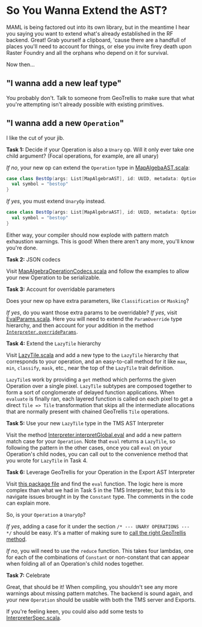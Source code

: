 So You Wanna Extend the AST?
============================

MAML is being factored out into its own library, but in the meantime I hear
you saying you want to extend what's already established in the RF backend.
Great! Grab yourself a clipboard, 'cause there are a handfull of places
you'll need to account for things, or else you invite firey death upon
Raster Foundry and all the orphans who depend on it for survival.

Now then...

"I wanna add a new leaf type"
-----------------------------

You probably don't. Talk to someone from GeoTrellis to make sure that what
you're attempting isn't already possible with existing primitives.

"I wanna add a new `Operation`"
-------------------------------

I like the cut of your jib.

**Task 1:** Decide if your Operation is also a `Unary` op. Will it only ever
take one child argument? (Focal operations, for example, are all unary)

*If no*, your new op can extend the `Operation` type in
[MapAlgebaAST.scala](https://github.com/azavea/raster-foundry/blob/develop/app-backend/tool/src/main/scala/ast/MapAlgebraAST.scala):

```scala
case class BestOp(args: List[MapAlgebraAST], id: UUID, metadata: Option[NodeMetadata]) extends Operation {
  val symbol = "bestop"
}
```

*If yes*, you must extend `UnaryOp` instead.

```scala
case class BestOp(args: List[MapAlgebraAST], id: UUID, metadata: Option[NodeMetadata]) extends UnaryOp {
  val symbol = "bestop"
}
```

Either way, your compiler should now explode with pattern match exhaustion
warnings. This is good! When there aren't any more, you'll know you're done.

**Task 2:** JSON codecs

Visit
[MapAlgebraOperationCodecs.scala](https://github.com/azavea/raster-foundry/blob/develop/app-backend/tool/src/main/scala/ast/codec/MapAlgebraOperationCodecs.scala)
and follow the examples to allow your new Operation to be serializable.

**Task 3:** Account for overridable parameters

Does your new op have extra parameters, like `Classification` or `Masking`?

*If yes*, do you want those extra params to be overridable? *If yes*, visit
[EvalParams.scala](https://github.com/azavea/raster-foundry/blob/develop/app-backend/tool/src/main/scala/params/EvalParams.scala).
Here you will need to extend the `ParamOverride` type hierarchy, and then
account for your addition in the method
[`Interpreter.overrideParams`](https://github.com/azavea/raster-foundry/blob/develop/app-backend/tool/src/main/scala/eval/Interpreter.scala#L31).

**Task 4:** Extend the `LazyTile` hierarchy

Visit
[LazyTile.scala](https://github.com/azavea/raster-foundry/blob/develop/app-backend/tool/src/main/scala/eval/LazyTile.scala)
and add a new type to the `LazyTile` hierarchy that corresponds to your
operation, and an easy-to-call method for it like `max`, `min`, `classify`,
`mask`, etc., near the top of the `LazyTile` trait definition.

`LazyTile`s work by providing a `get` method which performs the given
Operation over a single pixel. `LazyTile` subtypes are composed together to
form a sort of conglomerate of delayed function applications. When
`evaluate` is finally ran, each layered function is called on each pixel to
get a direct `Tile => Tile`  transformation that skips all the intermediate
allocations that are normally present with chained GeoTrellis `Tile`
operations.

**Task 5:** Use your new `LazyTile` type in the TMS AST Interpreter

Visit the method
[Interpreter.interpretGlobal.eval](https://github.com/azavea/raster-foundry/blob/develop/app-backend/tool/src/main/scala/eval/Interpreter.scala#L138)
and add a new pattern match case for your `Operation`. Note that `eval`
returns a `LazyTile`, so following the pattern in the other cases, once you
call `eval` on your Operation's child nodes, you can call out to the
convenience method that you wrote for `LazyTile` in Task 4.

**Task 6:** Leverage GeoTrellis for your Operation in the Export AST Interpreter

Visit [this package
file](https://github.com/azavea/raster-foundry/blob/develop/app-backend/batch/src/main/scala/com/azavea/rf/batch/ast/package.scala)
and find the `eval` function. The logic here is more complex than what we
had in Task 5 in the TMS Interpreter, but this is to navigate issues brought
in by the `Constant` type. The comments in the code can explain more.

So, is your `Operation` a `UnaryOp`?

*If yes*, adding a case for it under the
section `/* --- UNARY OPERATIONS --- */` should be easy. It's a matter of
making sure to [call the right GeoTrellis
method](https://geotrellis.github.io/scaladocs/latest/#geotrellis.package).

*If no*, you will need to use the `reduce` function. This takes four
lambdas, one for each of the combinations of `Constant` or non-constant that
can appear when folding all of an Operation's child nodes together.

**Task 7:** Celebrate

Great, that should be it! When compiling, you shouldn't see any more
warnings about missing pattern matches. The backend is sound again, and your
new `Operation` should be usable with both the TMS server and Exports.

If you're feeling keen, you could also add some tests to
[InterpreterSpec.scala](https://github.com/azavea/raster-foundry/blob/develop/app-backend/tool/src/test/scala/eval/InterpreterSpec.scala).
